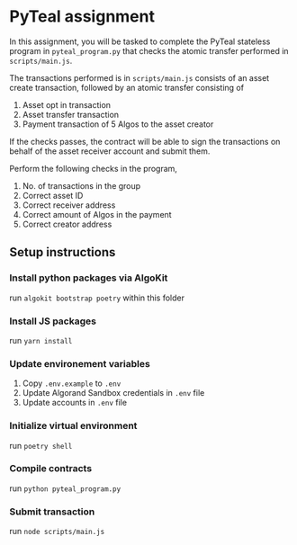 # PyTeal assignment

In this assignment, you will be tasked to complete the PyTeal stateless program in `pyteal_program.py` that checks the atomic transfer performed in `scripts/main.js`.

The transactions performed is in `scripts/main.js` consists of an asset create transaction, followed by an atomic transfer consisting of 

1. Asset opt in transaction
2. Asset transfer transaction
3. Payment transaction of 5 Algos to the asset creator

If the checks passes, the contract will be able to sign the transactions on behalf of the asset receiver account and submit them.

Perform the following checks in the program,

1. No. of transactions in the group
2. Correct asset ID
3. Correct receiver address
4. Correct amount of Algos in the payment
5. Correct creator address

## Setup instructions

### Install python packages via AlgoKit
run `algokit bootstrap poetry` within this folder

### Install JS packages
run `yarn install`

### Update environement variables
1. Copy `.env.example` to `.env`
2. Update Algorand Sandbox credentials in `.env` file
3. Update accounts in `.env` file

### Initialize virtual environment
run `poetry shell`

### Compile contracts
run `python pyteal_program.py`

### Submit transaction
run `node scripts/main.js`